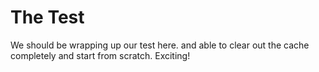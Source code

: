 # The Test

We should be wrapping up our test here. and able to clear out the cache completely and start from scratch. Exciting!
